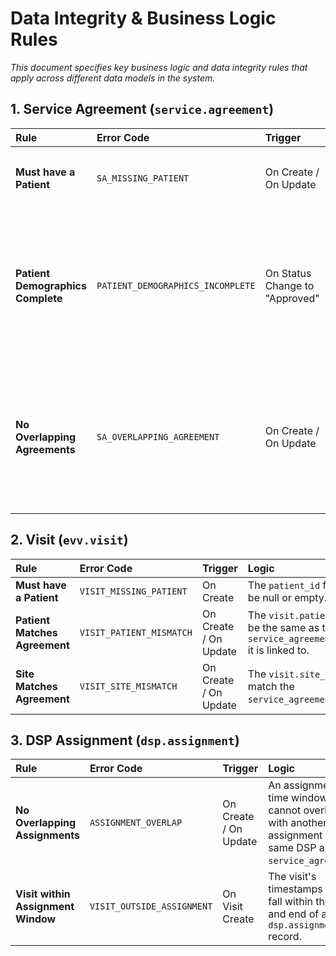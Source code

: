 # Data Integrity & Business Logic Rules

_This document specifies key business logic and data integrity rules that apply across different data models in the system._

## 1. Service Agreement (`service.agreement`)

| Rule                               | Error Code                     | Trigger                      | Logic                                                                                                  |
| :--------------------------------- | :----------------------------- | :--------------------------- | :----------------------------------------------------------------------------------------------------- |
| **Must have a Patient**            | `SA_MISSING_PATIENT`           | On Create / On Update        | The `patient_id` field cannot be null or empty.                                                        |
| **Patient Demographics Complete**  | `PATIENT_DEMOGRAPHICS_INCOMPLETE`| On Status Change to "Approved" | Before an agreement can be approved, the linked `patient` record must have a valid `date_of_birth` and `mrn` (Medical Record Number). |
| **No Overlapping Agreements**      | `SA_OVERLAPPING_AGREEMENT`     | On Create / On Update        | An active agreement's date range for a specific `service_code` cannot overlap with another active agreement for the same `patient`. |

## 2. Visit (`evv.visit`)

| Rule                            | Error Code                   | Trigger               | Logic                                                                                             |
| :------------------------------ | :--------------------------- | :-------------------- | :------------------------------------------------------------------------------------------------ |
| **Must have a Patient**         | `VISIT_MISSING_PATIENT`      | On Create             | The `patient_id` field cannot be null or empty.                                                   |
| **Patient Matches Agreement**   | `VISIT_PATIENT_MISMATCH`     | On Create / On Update | The `visit.patient_id` must be the same as the `service_agreement.patient_id` it is linked to. |
| **Site Matches Agreement**      | `VISIT_SITE_MISMATCH`        | On Create / On Update | The `visit.site_id` must match the `service_agreement.site_id`.                                                |

## 3. DSP Assignment (`dsp.assignment`)

| Rule                                    | Error Code                   | Trigger               | Logic                                                                                             |
| :-------------------------------------- | :--------------------------- | :-------------------- | :------------------------------------------------------------------------------------------------ |
| **No Overlapping Assignments**          | `ASSIGNMENT_OVERLAP`         | On Create / On Update | An assignment's time window cannot overlap with another assignment for the same DSP and `service_agreement`. |
| **Visit within Assignment Window**      | `VISIT_OUTSIDE_ASSIGNMENT`   | On Visit Create       | The visit's timestamps must fall within the start and end of a valid `dsp.assignment` record.      |
